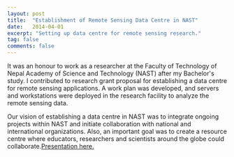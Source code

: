 ```yaml
---
layout: post
title:  "Establishment of Remote Sensing Data Centre in NAST"
date:   2014-04-01
excerpt: "Setting up data centre for remote sensing research."
tag: false 
comments: false
---
```


It was an honour to work as a researcher at the Faculty of Technology of Nepal Academy of Science and Technology (NAST) after my Bachelor's study. I contributed to research grant proposal for establishing a data centre for remote sensing applications. A work plan was developed, and servers and workstations were deployed in the research facility to analyze the remote sensing data.

Our vision of establishing a data centre in NAST was to integrate ongoing projects within NAST and initiate collaboration with national and international organizations. Also, an important goal was to create a resource centre where educators, researchers and scientists around the globe could collaborate.[Presentation here.](https://www.slideshare.net/shristipradhan1/establishment-of-remote-sensing-data-centre-in-nast)



